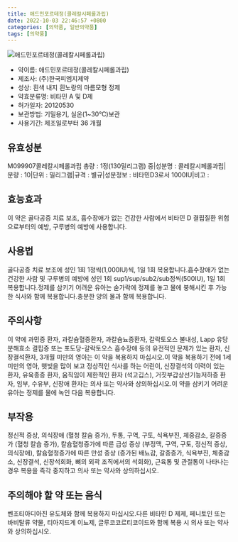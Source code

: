 ```yaml
---
title: 애드민포르테정(콜레칼시페롤과립)
date: 2022-10-03 22:46:57 +0800
categories: [의약품, 일반의약품]
tags: [의약품]
---
```

![애드민포르테정(콜레칼시페롤과립)](https://nedrug.mfds.go.kr/pbp/cmn/itemImageDownload/147426616587000013)

- 약이름: 애드민포르테정(콜레칼시페롤과립)
- 제조사: (주)한국피엠지제약
- 성상: 흰색 내지 흰노랑의 마름모형 정제
- 약효분류명: 비타민 A 및 D제
- 허가일자: 20120530
- 보관방법: 기밀용기, 실온(1~30℃)보관
- 사용기간: 제조일로부터 36 개월
## 유효성분
M099907콜레칼시페롤과립
총량 : 1정(130밀리그램) 중|성분명 : 콜레칼시페롤과립|분량 : 10|단위 : 밀리그램|규격 : 별규|성분정보 : 비타민D3로서 1000IU|비고 :
## 효능효과
이 약은 골다공증 치료 보조, 흡수장애가 없는 건강한 사람에서 비타민 D 결핍질환 위험으로부터의 예방, 구루병의 예방에 사용합니다.
## 사용법
골다공증 치료 보조에 성인 1회 1정씩(1,000IU)씩, 1일 1회 복용합니다.흡수장애가 없는 건강한 사람 및 구루병의 예방에 성인 1회 sup1/sup/sub2/sub정씩(500IU), 1일 1회 복용합니다.정제를 삼키기 어려운 유아는 숟가락에 정제를 놓고 물에 붕해시킨 후 가능한 식사와 함께 복용합니다.충분한 양의 물과 함께 복용합니다.
## 주의사항
이 약에 과민증 환자, 과칼슘혈증환자, 과칼슘뇨증환자, 갈락토오스 불내성, Lapp 유당분해효소 결핍증 또는 포도당-갈락토오스 흡수장애 등의 유전적인 문제가 있는 환자, 신장결석환자, 3개월 미만의 영아는 이 약을 복용하지 마십시오.이 약을 복용하기 전에 1세 미만의 영아, 햇빛을 많이 보고 정상적인 식사를 하는 어린이, 신장결석의 이력이 있는 환자, 유육종증 환자, 움직임이 제한적인 환자 (석고깁스), 거짓부갑상선기능저하증 환자, 임부, 수유부, 신장애 환자는 의사 또는 약사와 상의하십시오.이 약을 삼키기 어려운 유아는 정제를 물에 녹인 다음 복용합니다.
## 부작용
정신적 증상, 의식장애 (혈청 칼슘 증가), 두통, 구역, 구토, 식욕부진, 체중감소, 갈증증가 (혈청 칼슘 증가), 칼슘혈청증가에 따른 급성 증상 (부정맥, 구역, 구토, 정신적 증상, 의식장애), 칼슘혈청증가에 따른 만성 증상 (증가된 배뇨감, 갈증증가, 식욕부진, 체중감소, 신장결석, 신장석회화, 뼈의 외곽 조직에서의 석회화), 근육통 및 관절통이 나타나는 경우 복용을 즉각 중지하고 의사 또는 약사와 상의하십시오.
## 주의해야 할 약 또는 음식
벤조티아디아진 유도체와 함께 복용하지 마십시오.다른 비타민 D 제제, 페니토인 또는 바비탈류 약물, 티아지드계 이뇨제, 글루코코르티코이드와 함께 복용 시 의사 또는 약사와 상의하십시오.
